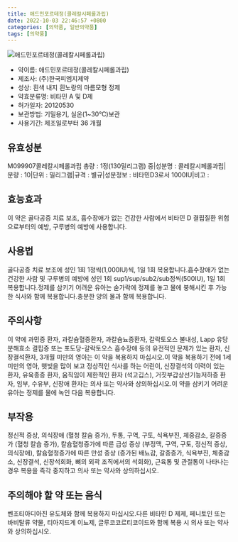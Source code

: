 ```yaml
---
title: 애드민포르테정(콜레칼시페롤과립)
date: 2022-10-03 22:46:57 +0800
categories: [의약품, 일반의약품]
tags: [의약품]
---
```

![애드민포르테정(콜레칼시페롤과립)](https://nedrug.mfds.go.kr/pbp/cmn/itemImageDownload/147426616587000013)

- 약이름: 애드민포르테정(콜레칼시페롤과립)
- 제조사: (주)한국피엠지제약
- 성상: 흰색 내지 흰노랑의 마름모형 정제
- 약효분류명: 비타민 A 및 D제
- 허가일자: 20120530
- 보관방법: 기밀용기, 실온(1~30℃)보관
- 사용기간: 제조일로부터 36 개월
## 유효성분
M099907콜레칼시페롤과립
총량 : 1정(130밀리그램) 중|성분명 : 콜레칼시페롤과립|분량 : 10|단위 : 밀리그램|규격 : 별규|성분정보 : 비타민D3로서 1000IU|비고 :
## 효능효과
이 약은 골다공증 치료 보조, 흡수장애가 없는 건강한 사람에서 비타민 D 결핍질환 위험으로부터의 예방, 구루병의 예방에 사용합니다.
## 사용법
골다공증 치료 보조에 성인 1회 1정씩(1,000IU)씩, 1일 1회 복용합니다.흡수장애가 없는 건강한 사람 및 구루병의 예방에 성인 1회 sup1/sup/sub2/sub정씩(500IU), 1일 1회 복용합니다.정제를 삼키기 어려운 유아는 숟가락에 정제를 놓고 물에 붕해시킨 후 가능한 식사와 함께 복용합니다.충분한 양의 물과 함께 복용합니다.
## 주의사항
이 약에 과민증 환자, 과칼슘혈증환자, 과칼슘뇨증환자, 갈락토오스 불내성, Lapp 유당분해효소 결핍증 또는 포도당-갈락토오스 흡수장애 등의 유전적인 문제가 있는 환자, 신장결석환자, 3개월 미만의 영아는 이 약을 복용하지 마십시오.이 약을 복용하기 전에 1세 미만의 영아, 햇빛을 많이 보고 정상적인 식사를 하는 어린이, 신장결석의 이력이 있는 환자, 유육종증 환자, 움직임이 제한적인 환자 (석고깁스), 거짓부갑상선기능저하증 환자, 임부, 수유부, 신장애 환자는 의사 또는 약사와 상의하십시오.이 약을 삼키기 어려운 유아는 정제를 물에 녹인 다음 복용합니다.
## 부작용
정신적 증상, 의식장애 (혈청 칼슘 증가), 두통, 구역, 구토, 식욕부진, 체중감소, 갈증증가 (혈청 칼슘 증가), 칼슘혈청증가에 따른 급성 증상 (부정맥, 구역, 구토, 정신적 증상, 의식장애), 칼슘혈청증가에 따른 만성 증상 (증가된 배뇨감, 갈증증가, 식욕부진, 체중감소, 신장결석, 신장석회화, 뼈의 외곽 조직에서의 석회화), 근육통 및 관절통이 나타나는 경우 복용을 즉각 중지하고 의사 또는 약사와 상의하십시오.
## 주의해야 할 약 또는 음식
벤조티아디아진 유도체와 함께 복용하지 마십시오.다른 비타민 D 제제, 페니토인 또는 바비탈류 약물, 티아지드계 이뇨제, 글루코코르티코이드와 함께 복용 시 의사 또는 약사와 상의하십시오.
